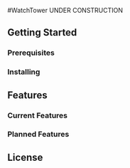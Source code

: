 #WatchTower
UNDER CONSTRUCTION

## Getting Started


### Prerequisites

 
 
### Installing


## Features



### Current Features


### Planned Features


## License


